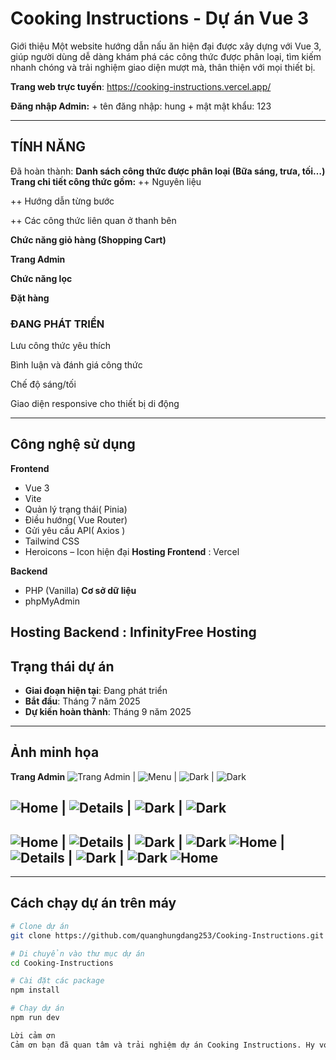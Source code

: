 #  Cooking Instructions - Dự án Vue 3
Giới thiệu
Một website hướng dẫn nấu ăn hiện đại được xây dựng với Vue 3, giúp người dùng dễ dàng khám phá các công thức được phân loại, tìm kiếm nhanh chóng và trải nghiệm giao diện mượt mà, thân thiện với mọi thiết bị.

 **Trang web trực tuyến**: https://cooking-instructions.vercel.app/

 **Đăng nhập Admin:** + tên đăng nhập: hung
                      + mật mật khẩu: 123

---

##  TÍNH NĂNG

Đã hoàn thành:
**Danh sách công thức được phân loại (Bữa sáng, trưa, tối…)**
**Trang chi tiết công thức gồm:**
++ Nguyên liệu

++ Hướng dẫn từng bước

++ Các công thức liên quan ở thanh bên

**Chức năng giỏ hàng (Shopping Cart)**

 **Trang Admin**

 **Chức năng lọc**

 **Đặt hàng**

### ĐANG PHÁT TRIỂN 

Lưu công thức yêu thích

Bình luận và đánh giá công thức

Chế độ sáng/tối

Giao diện responsive cho thiết bị di động

---

##  Công nghệ sử dụng
**Frontend**
- Vue 3
- Vite
- Quản lý trạng thái( Pinia)
- Điều hướng( Vue Router)
- Gửi yêu cầu API( Axios )
- Tailwind CSS 
- Heroicons – Icon hiện đại
**Hosting Frontend** :  Vercel

**Backend**
- PHP (Vanilla)
**Cơ sở dữ liệu**
- phpMyAdmin 


**Hosting Backend** : InfinityFree Hosting
---

##  Trạng thái dự án

- **Giai đoạn hiện tại**: Đang phát triển  
- **Bắt đầu**: Tháng 7 năm 2025  
- **Dự kiến hoàn thành**: Tháng 9 năm 2025

---

##  Ảnh minh họa
 **Trang Admin**
 ![Trang Admin](./demo/img1.png) | ![Menu](./demo/img2.png) | ![Dark](./demo/img3.png) | ![Dark](./demo/img4.png)

 ![Home](./demo/img5.png) | ![Details](./demo/img6.png) | ![Dark](./demo/img7.png) | ![Dark](./demo/img8.png)
---
 ![Home](./demo/img9.png) | ![Details](./demo/img10.png) | ![Dark](./demo/img11.png) | ![Dark](./demo/img12.png)
  ![Home](./demo/img13.png) | ![Details](./demo/img14.png) | ![Dark](./demo/img15.png) | ![Dark](./demo/img16.png)
  ![Home](./demo/img17.png) 
---
---

## Cách chạy dự án trên máy

```bash
# Clone dự án
git clone https://github.com/quanghungdang253/Cooking-Instructions.git

# Di chuyển vào thư mục dự án
cd Cooking-Instructions

# Cài đặt các package
npm install

# Chạy dự án
npm run dev

Lời cảm ơn
Cảm ơn bạn đã quan tâm và trải nghiệm dự án Cooking Instructions. Hy vọng website sẽ giúp bạn có thêm thật nhiều ý tưởng và cảm hứng cho những bữa ăn ngon miệng!